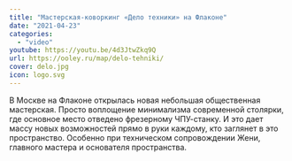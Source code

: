 ```yaml
---
title: "Мастерская-коворкинг «Дело техники» на Флаконе"
date: "2021-04-23"
categories:
  - "video"
youtube: https://youtu.be/4d3JtwZkq9Q
url: https://ooley.ru/map/delo-tehniki/
cover: delo.jpg
icon: logo.svg
---
```


В Москве на Флаконе открылась новая небольшая общественная мастерская. Просто воплощение минимализма современной столярки, где основное место отведено фрезерному ЧПУ-станку. И это дает массу новых возможностей прямо в руки каждому, кто заглянет в это пространство. Особенно при техническом сопровождении Жени, главного мастера и основателя пространства.
